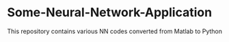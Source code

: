 # Some-Neural-Network-Application
This repository contains various NN codes converted from Matlab to Python
